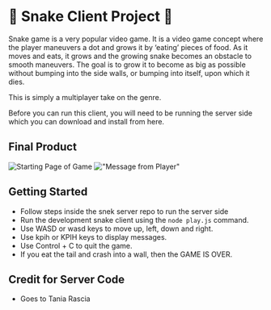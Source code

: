 # 🐍 Snake Client Project 🐍

Snake game is a very popular video game. It is a video game concept where the player maneuvers a dot and grows it by ‘eating’ pieces of food. As it moves and eats, it grows and the growing snake becomes an obstacle to smooth maneuvers. The goal is to grow it to become as big as possible without bumping into the side walls, or bumping into itself, upon which it dies.

This is simply a multiplayer take on the genre.

Before you can run this client, you will need to be running the server side which you can download and install from here. 

## Final Product

![Starting Page of Game](/snake-client/img.png?raw=true "Starting Page of Game")
!["Message from Player"](/snake-client/images/img1.png "Displaying message")


## Getting Started

- Follow steps inside the snek server repo to run the server side
- Run the development snake client using the `node play.js` command.
- Use WASD or wasd keys to move up, left, down and right.
- Use kpih or KPIH keys to display messages.
- Use Control + C to quit the game.
- If you eat the tail and crash into a wall, then the GAME IS OVER.

## Credit for Server Code
- Goes to Tania Rascia
